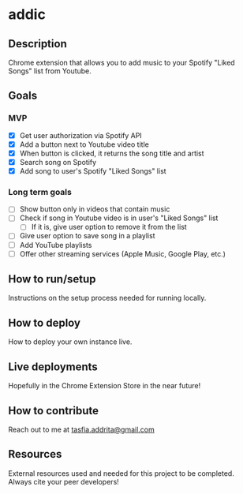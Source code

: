 # addic

## Description
Chrome extension that allows you to add music to your Spotify "Liked Songs" list from Youtube.

## Goals
### MVP
- [x] Get user authorization via Spotify API
- [x] Add a button next to Youtube video title
- [x] When button is clicked, it returns the song title and artist
- [x] Search song on Spotify
- [x] Add song to user's Spotify "Liked Songs" list

### Long term goals
- [ ] Show button only in videos that contain music
- [ ] Check if song in Youtube video is in user's "Liked Songs" list
    - [ ] If it is, give user option to remove it from the list
- [ ] Give user option to save song in a playlist
- [ ] Add YouTube playlists 
- [ ] Offer other streaming services (Apple Music, Google Play, etc.)

## How to run/setup
Instructions on the setup process needed for running locally.

## How to deploy
How to deploy your own instance live.

## Live deployments
Hopefully in the Chrome Extension Store in the near future!

## How to contribute
Reach out to me at tasfia.addrita@gmail.com

## Resources
External resources used and needed for this project to be completed. Always cite your peer developers!
